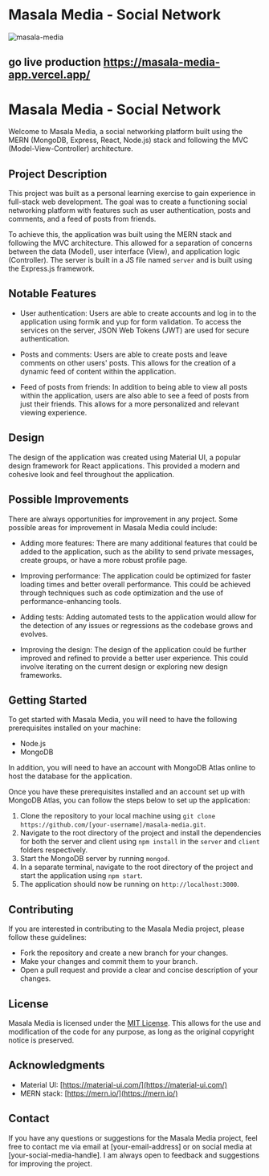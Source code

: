 # Masala Media - Social Network
 
 ![masala-media](https://user-images.githubusercontent.com/105584185/204256264-fbd75a5b-05ae-4b75-a0a3-b2ca06fd9662.png)

 
 
 ## go live production https://masala-media-app.vercel.app/
 

# Masala Media - Social Network

Welcome to Masala Media, a social networking platform built using the MERN (MongoDB, Express, React, Node.js) stack and following the MVC (Model-View-Controller) architecture.

## Project Description

This project was built as a personal learning exercise to gain experience in full-stack web development. The goal was to create a functioning social networking platform with features such as user authentication, posts and comments, and a feed of posts from friends.

To achieve this, the application was built using the MERN stack and following the MVC architecture. This allowed for a separation of concerns between the data (Model), user interface (View), and application logic (Controller). The server is built in a JS file named `server` and is built using the Express.js framework.

## Notable Features

- User authentication: Users are able to create accounts and log in to the application using formik and yup for form validation. To access the services on the server, JSON Web Tokens (JWT) are used for secure authentication.

- Posts and comments: Users are able to create posts and leave comments on other users' posts. This allows for the creation of a dynamic feed of content within the application.

- Feed of posts from friends: In addition to being able to view all posts within the application, users are also able to see a feed of posts from just their friends. This allows for a more personalized and relevant viewing experience.

## Design

The design of the application was created using Material UI, a popular
design framework for React applications. This provided a modern and cohesive look and feel throughout the application.

## Possible Improvements

There are always opportunities for improvement in any project. Some possible areas for improvement in Masala Media could include:

- Adding more features: There are many additional features that could be added to the application, such as the ability to send private messages, create groups, or have a more robust profile page.

- Improving performance: The application could be optimized for faster loading times and better overall performance. This could be achieved through techniques such as code optimization and the use of performance-enhancing tools.

- Adding tests: Adding automated tests to the application would allow for the detection of any issues or regressions as the codebase grows and evolves.

- Improving the design: The design of the application could be further improved and refined to provide a better user experience. This could involve iterating on the current design or exploring new design frameworks.

## Getting Started

To get started with Masala Media, you will need to have the following prerequisites installed on your machine:

- Node.js
- MongoDB

In addition, you will need to have an account with MongoDB Atlas online to host the database for the application.

Once you have these prerequisites installed and an account set up with MongoDB Atlas, you can follow the steps below to set up the application:

1. Clone the repository to your local machine using `git clone https://github.com/[your-username]/masala-media.git`.
2. Navigate to the root directory of the project and install the dependencies for both the server and client using `npm install` in the `server` and `client` folders respectively.
3. Start the MongoDB server by running `mongod`.
4. In a separate terminal, navigate to the root directory of the project and start the application using `npm start`.
5. The application should now be running on `http://localhost:3000`.

## Contributing

If you are interested in contributing to the Masala Media project, please follow these guidelines:

- Fork the repository and create a new branch for your changes.
- Make your changes and commit them to your branch.
- Open a pull request and provide a clear and concise description of your changes.

## License

Masala Media is licensed under the [MIT License](LICENSE). This allows for the use and modification of the code for any purpose, as long as the original copyright notice is preserved.

## Acknowledgments

- Material UI: [https://material-ui.com/](https://material-ui.com/)
- MERN stack: [https://mern.io/](https://mern.io/)

## Contact

If you have any questions or suggestions for the Masala Media project, feel free to contact me via email at [your-email-address] or on social media at [your-social-media-handle]. I am always open to feedback and suggestions for improving the project.

